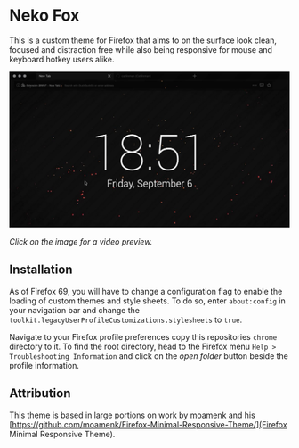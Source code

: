 
# Neko Fox #

This is a custom theme for Firefox that aims to on the surface look clean, focused and distraction free while also being responsive for mouse and keyboard hotkey users alike.

[![](https://github.com/catlinman/neko-fox/blob/master/preview.jpg)](https://github.com/catlinman/neko-fox/blob/master/preview.webm)

*Click on the image for a video preview.*

## Installation ##

As of Firefox 69, you will have to change a configuration flag to enable the loading of custom themes and style sheets. To do so, enter `about:config` in your navigation bar and change the `toolkit.legacyUserProfileCustomizations.stylesheets` to `true`.

Navigate to your Firefox profile preferences copy this repositories `chrome` directory to it. To find the root directory, head to the Firefox menu `Help > Troubleshooting Information` and click on the *open folder* button beside the profile information.

## Attribution ##

This theme is based in large portions on work by [moamenk](https://github.com/moamenk/) and his [https://github.com/moamenk/Firefox-Minimal-Responsive-Theme/](Firefox Minimal Responsive Theme).

